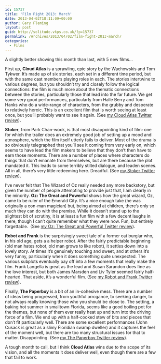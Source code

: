 ```yaml
---
id: 15737
title: 'Film Fight 2013: March'
date: 2013-04-02T18:11:09+00:00
author: Gary Fleming
layout: post
guid: http://solitude.vkps.co.uk/?p=15737
permalink: /Archives/2013/04/02/film-fight-2013-march/
categories:
  - Films
---
```

A slightly better showing this month than last, with 5 new films&#8230;

First up, **Cloud Atlas** is a sprawling, epic story by the Wachowskis and Tom Tykwer. It&#8217;s made up of six stories, each set in a different time period, but with the same cast members playing roles in each. The stories intertwine to various degrees, but you shouldn&#8217;t try and closely follow the logical connections: the film is much more about the thematic connections between the stories, particularly those that lead into the far future. We get some very good performances, particularly from Halle Berry and Tom Hanks who do a wide-range of characters, from the grubby and desperate to relatively heroic. This is an excellent film that is worth seeing at least once, but you&#8217;ll probably want to see it again. (See [my Cloud Atlas Twitter review](https://twitter.com/garyfleming/status/308285368086700032)).

**Stoker**, from Park Chan-wook, is that most disappointing kind of film: one for which the trailer does an extremely good job of setting up a mood and atmosphere, which the film itself utterly fails to deliver. Most of the drama is so obviously telegraphed that you&#8217;ll see it coming from very early on, which seems to have lead the film makers to believe that they don&#8217;t then have to earn those moments. There are a number of places where characters do things that don&#8217;t emanate from themselves, but are there because the plot mandated it. This leads to some terribly stilted dialogue, and leaden scenes. All in all, there&#8217;s very little redeeming here. Dreadful. (See [my Stoker Twitter review](https://twitter.com/garyfleming/status/309069375917412353)).

I&#8217;ve never felt that The Wizard of Oz really needed any more backstory, but given the number of people attempting to provide just that, I am clearly in the minority. **Oz: The Great and Powerful** shows how the great wizard, Oz, came to be ruler of the Emerald City. It&#8217;s a nice enough take (he was originally a con-man magician) but, being aimed at children, there&#8217;s only so much they can do with the premise. While it doesn&#8217;t stand up to the slightest bit of scrutiny, it is at least a fun film with a few decent laughs in there, though I can&#8217;t quite remember what they were now. Fun, but entirely forgettable.  (See [my Oz: The Great and Powerful Twitter review](https://twitter.com/garyfleming/status/313284056840302592)).

**Robot and Frank** is the surprisingly sweet tale of a former cat burglar who, in his old age, gets a a helper robot. After the fairly predictable beginning (old man hates robot, old man grows to like robot), it settles down into a lovely story. At times it&#8217;s genuinely touching and sweet, and at others it&#8217;s very funny, particularly when it does something quite unexpected. The various subplots eventually pay off into a few moments that really make the film. Frank Langella is great as the lead and Susan Sarandon does fine as the love interest, but both James Marsden and Liv Tyler seemed fairly half-hearted. That aside, it&#8217;s a wonderful film. (See [my Robot and Frank Twitter review](https://twitter.com/garyfleming/status/313285056623935488)).

Finally, **The Paperboy** is a bit of an in-cohesive mess. There are a number of ideas being progressed, from youthful arrogance, to seeking danger, to not always really knowing those who you should be close to. The setting, a baking hot summer in smalltown Florida, seems like a good boiling pot for the themes, but none of them ever really heat up and turn into the driving force of a film. We end up with a half-cooked stew of bits and pieces that don&#8217;t fit particularly well. There are some excellent performances (John Cusack is great as a slimy Floridian swamp dweller) and it captures the feel of the moment well, but there are too many structural issues for that to matter. Disappointing. (See [my The Paperboy Twitter review](https://twitter.com/garyfleming/status/316324238413938688)).

A tough month to call, but I think **Cloud Atlas** wins due to the scope of its vision, and all the moments it does deliver well, even though there are a few that fail to work.